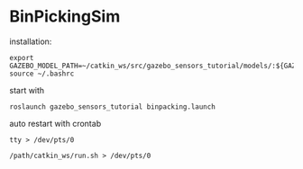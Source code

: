 # BinPickingSim

installation:
````
export GAZEBO_MODEL_PATH=~/catkin_ws/src/gazebo_sensors_tutorial/models/:${GAZEBO_MODEL_PATH}
source ~/.bashrc
````

start with
````
roslaunch gazebo_sensors_tutorial binpacking.launch
````

auto restart with crontab

````
tty > /dev/pts/0
````

````
/path/catkin_ws/run.sh > /dev/pts/0
````
